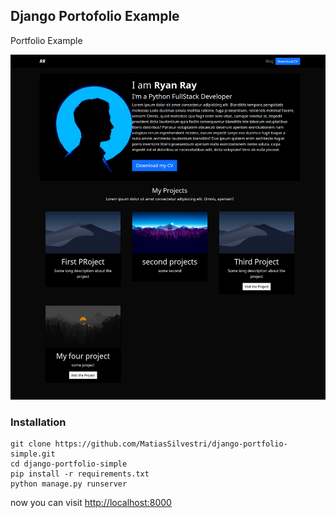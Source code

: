 ## Django Portofolio Example

Portfolio Example

![](./screenshot.png)

### Installation

```
git clone https://github.com/MatiasSilvestri/django-portfolio-simple.git
cd django-portfolio-simple
pip install -r requirements.txt
python manage.py runserver
```

now you can visit <a href="http://localhost:8000" target="_blank">http://localhost:8000</a>
